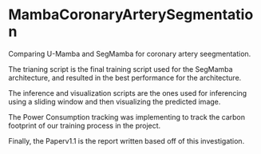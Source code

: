 # MambaCoronaryArterySegmentation
Comparing U-Mamba and SegMamba for coronary artery seegmentation.

The trianing script is the final training script used for the SegMamba architecture, and resulted in the best performance for the architecture.

The inference and visualization scripts are the ones used for inferencing using a sliding window and then visualizing the predicted image.

The Power Consumption tracking was implementing to track the carbon footprint of our training process in the project.

Finally, the Paperv1.1 is the report written based off of this investigation.
